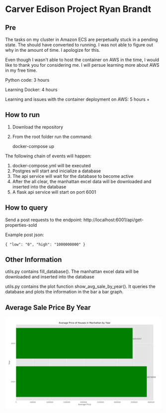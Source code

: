 
# Carver Edison Project Ryan Brandt 

## Pre 

The tasks on my cluster in Amazon ECS are perpetually stuck in a pending state. The should have converted to running. I was not able to figure out why in the amount of time. I apologize for this. 

Even though I wasn't able to host the container on AWS in the time, I would like to thank you for considering me. I will persue learning more about AWS in my free time. 


Python code: 3 hours

Learning Docker: 4 hours

Learning and issues with the container deployment on AWS: 5 hours + 

## How to run 

1. Download the repository

2. From the root folder run the command: 

	docker-compose up 

The following chain of events will happen: 

1. docker-compose.yml will be executed
2. Postgres will start and inicialize a database 
3. The api service will wait for the database to become active
4. After the all clear, the manhattan excel data will be downloaded and inserted into the database 
5. A flask api service will start on port 6001

## How to query

Send a post requests to the endpoint: http://localhost:6001/api/get-properties-sold

Example post json: 

	{ "low": "0", "high": "1000000000" }


## Other Information

utils.py contains fill_database(). The manhattan excel data will be downloaded and inserted into the database 

utils.py contains the plot function show_avg_sale_by_year(). It queries the database and plots the information in the bar a bar graph. 

## Average Sale Price By Year

![Alt text](avg.PNG?raw=true "Title")
